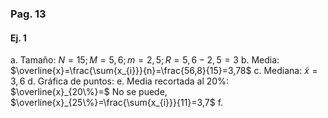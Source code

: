 ### Pag. 13
#### Ej. 1
a. Tamaño: $N=15; M=5,6; m=2,5; R=5,6-2,5=3$
b. Media: $\overline{x}=\frac{\sum{x_{i}}}{n}=\frac{56,8}{15}=3,78$
c. Mediana: $\tilde{x}=3,6$
d. Gráfica de puntos:
e. Media recortada al $20\%$: $\overline{x}_{20\%}=$ No se puede, $\overline{x}_{25\%}=\frac{\sum{x_{i}}}{11}=3,7$
f. 